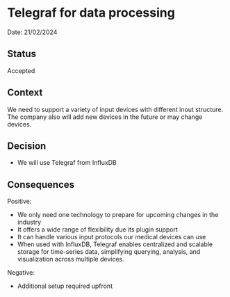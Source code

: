 # Telegraf for data processing

Date: 21/02/2024

## Status

Accepted

## Context

We need to support a variety of input devices with different inout structure.  
The company also will add new devices in the future or may change devices.

## Decision

- We will use Telegraf from InfluxDB


## Consequences

Positive:

- We only need one technology to prepare for upcoming changes in the industry
- It offers a wide range of flexibility due its plugin support
- It can handle various input protocols our medical devices can use
- When used with InfluxDB, Telegraf enables centralized and scalable storage for time-series data, simplifying querying, analysis, and visualization across multiple devices.

Negative:

- Additional setup required upfront

